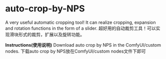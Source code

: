 # auto-crop-by-NPS

A very useful automatic cropping tool! It can realize cropping, expansion and rotation functions in the form of a slider.
超好用的自动裁剪工具！可以实现滑块形式的裁剪，扩展以及旋转功能。

**Instructions(使用说明)**
Download auto crop by NPS in the ComfyUI/custom nodes.
下载auto crop by NPS放在ComfyUI/custom nodes文件下即可

